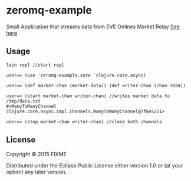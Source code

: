 # zeromq-example

Small Application that streams data from EVE Onlines Market Relay [See here](http://eve-market-data-relay.readthedocs.io/en/latest/access.html)

## Usage

    lein repl //start repl
    
    user=> (use 'zeromq-example.core `clojure.core.async)
    
    user=> (def market-chan (market-data)) (def writer-chan (chan 1024))
    
    user=> (start market-chan writer-chan) //writes market data to /tmp/data.txt
    #<ManyToManyChannel clojure.core.async.impl.channels.ManyToManyChannel@7f6e5211>

    user=> (stop market-chan writer-chan) //close both channels

## License

Copyright © 2015 FIXME

Distributed under the Eclipse Public License either version 1.0 or (at
your option) any later version.
